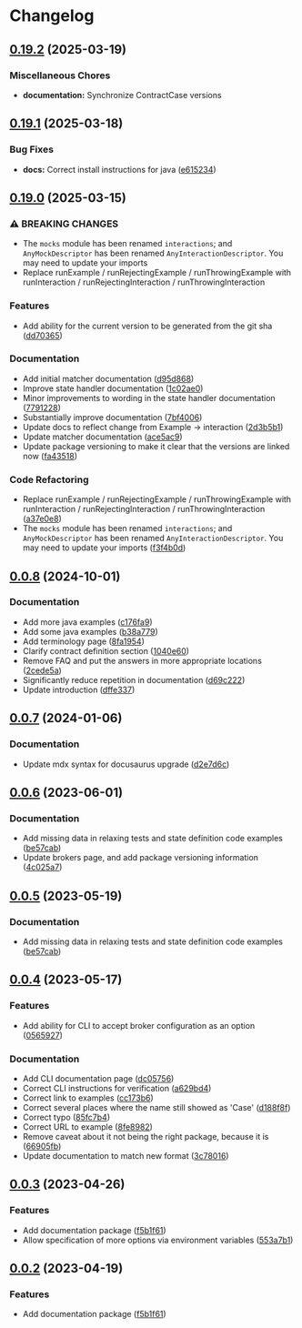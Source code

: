 # Changelog

## [0.19.2](https://github.com/case-contract-testing/contract-case/compare/documentation-v0.19.1...documentation-v0.19.2) (2025-03-19)


### Miscellaneous Chores

* **documentation:** Synchronize ContractCase versions

## [0.19.1](https://github.com/case-contract-testing/contract-case/compare/documentation-v0.19.0...documentation-v0.19.1) (2025-03-18)


### Bug Fixes

* **docs:** Correct install instructions for java ([e615234](https://github.com/case-contract-testing/contract-case/commit/e6152341b8322a86698b752128a2c69de918ac23))

## [0.19.0](https://github.com/case-contract-testing/contract-case/compare/documentation-v0.0.8...documentation-v0.19.0) (2025-03-15)


### ⚠ BREAKING CHANGES

* The `mocks` module has been renamed `interactions`; and `AnyMockDescriptor` has been renamed `AnyInteractionDescriptor`. You may need to update your imports
* Replace runExample / runRejectingExample / runThrowingExample with runInteraction / runRejectingInteraction / runThrowingInteraction

### Features

* Add ability for the current version to be generated from the git sha ([dd70365](https://github.com/case-contract-testing/contract-case/commit/dd703650fd058d34f6d772011b74faec10b93074))


### Documentation

* Add initial matcher documentation ([d95d868](https://github.com/case-contract-testing/contract-case/commit/d95d868d3f6f3a03e16119be25029822631d342e))
* Improve state handler documentation ([1c02ae0](https://github.com/case-contract-testing/contract-case/commit/1c02ae086216a153e6e3e7455eb45cfb28316b38))
* Minor improvements to wording in the state handler documentation ([7791228](https://github.com/case-contract-testing/contract-case/commit/7791228e235ec166ec7243fd4650ff5dbc70348b))
* Substantially improve documentation ([7bf4006](https://github.com/case-contract-testing/contract-case/commit/7bf40065063184795f94e6872cb80c3014c02db9))
* Update docs to reflect change from Example -&gt; interaction ([2d3b5b1](https://github.com/case-contract-testing/contract-case/commit/2d3b5b1cc8a6957ce02e5b0fe3194b68bb3eb956))
* Update matcher documentation ([ace5ac9](https://github.com/case-contract-testing/contract-case/commit/ace5ac9b0d00b79fb55d4373b6405a71f849d598))
* Update package versioning to make it clear that the versions are linked now ([fa43518](https://github.com/case-contract-testing/contract-case/commit/fa43518600c4d451450582d8776e9ead2292cd7a))


### Code Refactoring

* Replace runExample / runRejectingExample / runThrowingExample with runInteraction / runRejectingInteraction / runThrowingInteraction ([a37e0e8](https://github.com/case-contract-testing/contract-case/commit/a37e0e8258672894e702aebdb5d9cddce90923b4))
* The `mocks` module has been renamed `interactions`; and `AnyMockDescriptor` has been renamed `AnyInteractionDescriptor`. You may need to update your imports ([f3f4b0d](https://github.com/case-contract-testing/contract-case/commit/f3f4b0dafb6f9be2a5055fe198dda03025b5682b))

## [0.0.8](https://github.com/case-contract-testing/contract-case/compare/documentation-v0.0.7...documentation-v0.0.8) (2024-10-01)


### Documentation

* Add more java examples ([c176fa9](https://github.com/case-contract-testing/contract-case/commit/c176fa93930b78c761d312d48ec133081aa13d38))
* Add some java examples ([b38a779](https://github.com/case-contract-testing/contract-case/commit/b38a77992c92e3cadb3474edeee39c3181394957))
* Add terminology page ([8fa1954](https://github.com/case-contract-testing/contract-case/commit/8fa195491f5084be3ceb83cf0253e755a8a018d3))
* Clarify contract definition section ([1040e60](https://github.com/case-contract-testing/contract-case/commit/1040e60a1488333ce59d92a1e3f64c6db6cd2e67))
* Remove FAQ and put the answers in more appropriate locations ([2cede5a](https://github.com/case-contract-testing/contract-case/commit/2cede5a9b66ac63375b540168f086b81c6bc5181))
* Significantly reduce repetition in documentation ([d69c222](https://github.com/case-contract-testing/contract-case/commit/d69c222796a75fc2ca7b50898af306d05c83aa98))
* Update introduction ([dffe337](https://github.com/case-contract-testing/contract-case/commit/dffe337bf2df428d18ac396e8399b55f187a68fc))

## [0.0.7](https://github.com/case-contract-testing/contract-case/compare/documentation-v0.0.6...documentation-v0.0.7) (2024-01-06)


### Documentation

* Update mdx syntax for docusaurus upgrade ([d2e7d6c](https://github.com/case-contract-testing/contract-case/commit/d2e7d6cab50433c40680a66ae3d50f6d7b3117e8))

## [0.0.6](https://github.com/case-contract-testing/contract-case/compare/documentation-v0.0.5...documentation-v0.0.6) (2023-06-01)


### Documentation

* Add missing data in relaxing tests and state definition code examples ([be57cab](https://github.com/case-contract-testing/contract-case/commit/be57cab1bc31f86e461e1cf63e7a1883c87b817f))
* Update brokers page, and add package versioning information ([4c025a7](https://github.com/case-contract-testing/contract-case/commit/4c025a7aae7badd9d91e51288e5d5a4f99c5c43b))

## [0.0.5](https://github.com/TimothyJones/ContractCaseTest/compare/documentation-v0.0.4...documentation-v0.0.5) (2023-05-19)


### Documentation

* Add missing data in relaxing tests and state definition code examples ([be57cab](https://github.com/TimothyJones/ContractCaseTest/commit/be57cab1bc31f86e461e1cf63e7a1883c87b817f))

## [0.0.4](https://github.com/case-contract-testing/contract-case/compare/documentation-v0.0.3...documentation-v0.0.4) (2023-05-17)


### Features

* Add ability for CLI to accept broker configuration as an option ([0565927](https://github.com/case-contract-testing/contract-case/commit/05659279746423b4fb1d2e6fa0df57aa14356c6f))


### Documentation

* Add CLI documentation page ([dc05756](https://github.com/case-contract-testing/contract-case/commit/dc05756aa6e554fb3076b72b86af8c5de845ca6e))
* Correct CLI instructions for verification ([a629bd4](https://github.com/case-contract-testing/contract-case/commit/a629bd46cb5f590454ac8382852fff285561b1b6))
* Correct link to examples ([cc173b6](https://github.com/case-contract-testing/contract-case/commit/cc173b68f9e5ef481bf0e40a3189ef85f66c5dcc))
* Correct several places where the name still showed as 'Case' ([d188f8f](https://github.com/case-contract-testing/contract-case/commit/d188f8f24d74c0172c1cae85284d4cec365b9af7))
* Correct typo ([85fc7b4](https://github.com/case-contract-testing/contract-case/commit/85fc7b4ba1eb19efa433e0e6dc9a3562c24b79d4))
* Correct URL to example ([8fe8982](https://github.com/case-contract-testing/contract-case/commit/8fe89829ba83f3d596c4048e75391b14ff556b46))
* Remove caveat about it not being the right package, because it is ([66905fb](https://github.com/case-contract-testing/contract-case/commit/66905fbde40b2e955fc1543a638d60c42eaf7358))
* Update documentation to match new format ([3c78016](https://github.com/case-contract-testing/contract-case/commit/3c780162ae66befede0904a26ff8ffb47975e8b6))

## [0.0.3](https://github.com/case-contract-testing/case/compare/documentation-v0.0.2...documentation-v0.0.3) (2023-04-26)


### Features

* Add documentation package ([f5b1f61](https://github.com/case-contract-testing/case/commit/f5b1f615c8c8b1db60c04a9d3cee4c087cf8d9eb))
* Allow specification of more options via environment variables ([553a7b1](https://github.com/case-contract-testing/case/commit/553a7b15fbb6ba6069c0bee2c683b57ece942c3c))

## [0.0.2](https://github.com/case-contract-testing/case/compare/case-documentation-v0.0.1...case-documentation-v0.0.2) (2023-04-19)


### Features

* Add documentation package ([f5b1f61](https://github.com/case-contract-testing/case/commit/f5b1f615c8c8b1db60c04a9d3cee4c087cf8d9eb))
